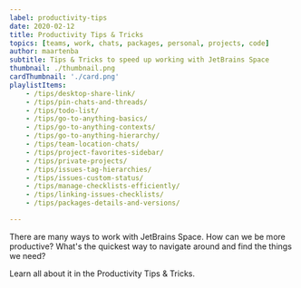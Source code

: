 ```yaml
---
label: productivity-tips
date: 2020-02-12
title: Productivity Tips & Tricks
topics: [teams, work, chats, packages, personal, projects, code]
author: maartenba
subtitle: Tips & Tricks to speed up working with JetBrains Space
thumbnail: ./thumbnail.png
cardThumbnail: './card.png'
playlistItems:
    - /tips/desktop-share-link/
    - /tips/pin-chats-and-threads/
    - /tips/todo-list/
    - /tips/go-to-anything-basics/
    - /tips/go-to-anything-contexts/
    - /tips/go-to-anything-hierarchy/
    - /tips/team-location-chats/
    - /tips/project-favorites-sidebar/
    - /tips/private-projects/
    - /tips/issues-tag-hierarchies/
    - /tips/issues-custom-status/
    - /tips/manage-checklists-efficiently/
    - /tips/linking-issues-checklists/
    - /tips/packages-details-and-versions/

---
```



There are many ways to work with JetBrains Space. How can we be more productive? What's the quickest way to navigate around and find the things we need?

Learn all about it in the Productivity Tips & Tricks.
